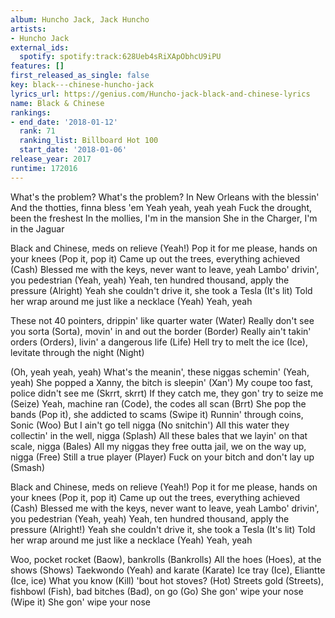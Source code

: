 ```yaml
---
album: Huncho Jack, Jack Huncho
artists:
- Huncho Jack
external_ids:
  spotify: spotify:track:628Ueb4sRiXApObhcU9iPU
features: []
first_released_as_single: false
key: black---chinese-huncho-jack
lyrics_url: https://genius.com/Huncho-jack-black-and-chinese-lyrics
name: Black & Chinese
rankings:
- end_date: '2018-01-12'
  rank: 71
  ranking_list: Billboard Hot 100
  start_date: '2018-01-06'
release_year: 2017
runtime: 172016
---
```

What's the problem? What's the problem?
In New Orleans with the blessin'
And the thotties, finna bless 'em
Yeah yeah, yeah yeah
Fuck the drought, been the freshest
In the mollies, I'm in the mansion
She in the Charger, I'm in the Jaguar


Black and Chinese, meds on relieve (Yeah!)
Pop it for me please, hands on your knees (Pop it, pop it)
Came up out the trees, everything achieved (Cash)
Blessed me with the keys, never want to leave, yeah
Lambo' drivin', you pedestrian (Yeah, yeah)
Yeah, ten hundred thousand, apply the pressure (Alright)
Yeah she couldn't drive it, she took a Tesla (It's lit)
Told her wrap around me just like a necklace (Yeah)
Yeah, yeah


These not 40 pointers, drippin' like quarter water (Water)
Really don't see you sorta (Sorta), movin' in and out the border (Border)
Really ain't takin' orders (Orders), livin' a dangerous life (Life)
Hell try to melt the ice (Ice), levitate through the night (Night)


(Oh, yeah yeah, yeah)
What's the meanin', these niggas schemin' (Yeah, yeah)
She popped a Xanny, the bitch is sleepin' (Xan')
My coupe too fast, police didn't see me (Skrrt, skrrt)
If they catch me, they gon' try to seize me (Seize)
Yeah, machine ran (Code), the codes all scan (Brrt)
She pop the bands (Pop it), she addicted to scams (Swipe it)
Runnin' through coins, Sonic (Woo)
But I ain't go tell nigga (No snitchin')
All this water they collectin' in the well, nigga (Splash)
All these bales that we layin' on that scale, nigga (Bales)
All my niggas they free outta jail, we on the way up, nigga (Free)
Still a true player (Player)
Fuck on your bitch and don't lay up (Smash)


Black and Chinese, meds on relieve (Yeah!)
Pop it for me please, hands on your knees (Pop it, pop it)
Came up out the trees, everything achieved (Cash)
Blessed me with the keys, never want to leave, yeah
Lambo' drivin', you pedestrian (Yeah, yeah)
Yeah, ten hundred thousand, apply the pressure (Alright!)
Yeah she couldn't drive it, she took a Tesla (It's lit)
Told her wrap around me just like a necklace (Yeah)
Yeah, yeah


Woo, pocket rocket (Baow), bankrolls (Bankrolls)
All the hoes (Hoes), at the shows (Shows)
Taekwondo (Yeah) and karate (Karate)
Ice tray (Ice), Eliantte (Ice, ice)
What you know (Kill) 'bout hot stoves? (Hot)
Streets gold (Streets), fishbowl (Fish), bad bitches (Bad), on go (Go)
She gon' wipe your nose (Wipe it)
She gon' wipe your nose
